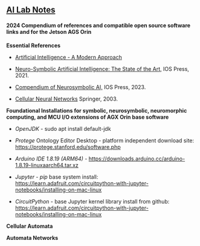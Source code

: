 ## <u>AI Lab Notes</u>

#### **2024 Compendium of references and compatible open source software links and  for the Jetson AGS Orin**

**Essential References**
- [Artificial Intelligence - A Modern Approach](http://aima.cs.berkeley.edu/index.html)

- [Neuro-Symbolic Artificial Intelligence: The State of the Art,](https://ebooks.iospress.nl/ISBN/978-1-64368-245-7) IOS Press, 2021.

- [Compendium of Neurosymbolic AI,](https://ebooks.iospress.nl/volume/compendium-of-neurosymbolic-artificial-intelligence) IOS Press, 2023.
  
- [Cellular Neural Networks](https://link.springer.com/chapter/10.1007/978-94-017-0261-4_1) Springer, 2003.

 
**Foundational Installations for symbolic, neurosymbolic, neuromorphic computing, and MCU I/O extensions of AGX Orin base software**
 - *OpenJDK* -  sudo apt install default-jdk 

 - *Protege* Ontology Editor Desktop - platform independent download site: https://protege.stanford.edu/software.php

 - *Arduino IDE 1.8.19 (ARM64)* - https://downloads.arduino.cc/arduino-1.8.19-linuxaarch64.tar.xz
 
 - *Jupyter* - *pip* base system install: https://learn.adafruit.com/circuitpython-with-jupyter-notebooks/installing-on-mac-linux

 - *CircuitPython* - base Jupyter kernel library install from github: https://learn.adafruit.com/circuitpython-with-jupyter-notebooks/installing-on-mac-linux




**Cellular Automata**

**Automata Networks**
